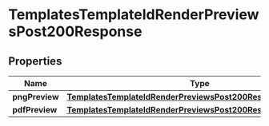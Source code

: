 

# TemplatesTemplateIdRenderPreviewsPost200Response


## Properties

| Name | Type | Description | Notes |
|------------ | ------------- | ------------- | -------------|
|**pngPreview** | [**TemplatesTemplateIdRenderPreviewsPost200ResponsePngPreview**](TemplatesTemplateIdRenderPreviewsPost200ResponsePngPreview.md) |  |  |
|**pdfPreview** | [**TemplatesTemplateIdRenderPreviewsPost200ResponsePngPreview**](TemplatesTemplateIdRenderPreviewsPost200ResponsePngPreview.md) |  |  |



